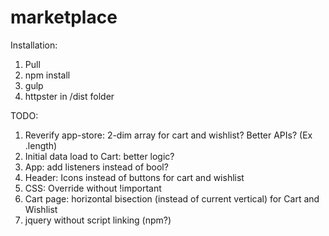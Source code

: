 # marketplace
Installation:
  1. Pull
  2. npm install
  3. gulp
  4. httpster in /dist folder
  
TODO:
  1. Reverify app-store: 2-dim array for cart and wishlist? Better APIs? (Ex .length)
  2. Initial data load to Cart: better logic?
  3. App: add listeners instead of bool?
  4. Header: Icons instead of buttons for cart and wishlist
  5. CSS: Override without !important
  6. Cart page: horizontal bisection (instead of current vertical) for Cart and Wishlist
  7. jquery without script linking (npm?)
  
